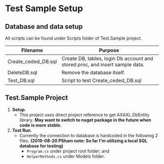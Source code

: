 ﻿# Test Sample Setup

## Database and data setup

All scripts can be found under Scripts folder of Test.Sample project.

| Filename            | Purpose                                                    |
|---------------------|------------------------------------------------------------|
| Create_ceded_DB.sql | Create DB, tables, login Db account and stored proc, and insert sample data. |
| DeleteDB.sql        | Remove the database itself.                                |
| Test_DB.sql         | Script to test Create_ceded_DB.sql                         |

## Test.Sample Project

1. __Setup__. 
    - This project uses direct project reference to get AXAXL.DbEntity library.  __May want to switch to nuget package in the future when code is more stable.__
1. __Test Run__.  
    - Currently the connection to database is hardcoded in the following 2 files.  **(2019-08-20 PSham note: So far I'm utilizing a local SQL database for testing)**
		* `Program.cs` under project root folder; and
		* `HelperMethods.cs` under Models folder.

